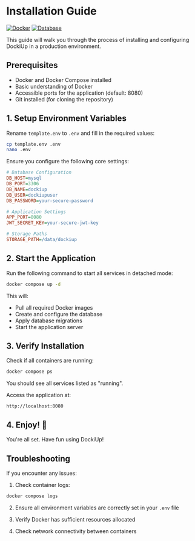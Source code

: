 # Installation Guide

[![Docker](https://img.shields.io/badge/docker-required-blue.svg)](https://www.docker.com/)
[![Database](https://img.shields.io/badge/database-MySQL-orange.svg)](https://www.mysql.com/)

This guide will walk you through the process of installing and configuring DockiUp in a production environment.

## Prerequisites

- Docker and Docker Compose installed
- Basic understanding of Docker
- Accessible ports for the application (default: 8080)
- Git installed (for cloning the repository)

## 1. Setup Environment Variables

Rename `template.env` to `.env` and fill in the required values:

```bash
cp template.env .env
nano .env
```

Ensure you configure the following core settings:

```ini
# Database Configuration
DB_HOST=mysql
DB_PORT=3306
DB_NAME=dockiup
DB_USER=dockiupuser
DB_PASSWORD=your-secure-password

# Application Settings
APP_PORT=8080
JWT_SECRET_KEY=your-secure-jwt-key

# Storage Paths
STORAGE_PATH=/data/dockiup
```

## 2. Start the Application

Run the following command to start all services in detached mode:

```sh
docker compose up -d
```

This will:
- Pull all required Docker images
- Create and configure the database
- Apply database migrations
- Start the application server

## 3. Verify Installation

Check if all containers are running:

```bash
docker compose ps
```

You should see all services listed as "running".

Access the application at:
```
http://localhost:8080
```

## 4. Enjoy! 🎉

You're all set. Have fun using DockiUp!

## Troubleshooting

If you encounter any issues:

1. Check container logs:
```bash
docker compose logs
```

2. Ensure all environment variables are correctly set in your `.env` file

3. Verify Docker has sufficient resources allocated

4. Check network connectivity between containers
